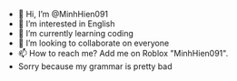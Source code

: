 - 👋 Hi, I’m @MinhHien091
- 👀 I’m interested in English
- 🌱 I’m currently learning coding
- 💞️ I’m looking to collaborate on everyone
- 📫 How to reach me? Add me on Roblox "MinhHien091".
- Sorry because my grammar is pretty bad
<!---
MinhHien091/MinhHien091 is a ✨ special ✨ repository because its `README.md` (this file) appears on your GitHub profile.
You can click the Preview link to take a look at your changes.
--->
